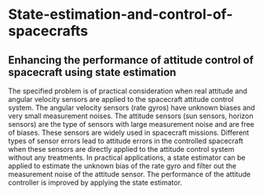 # State-estimation-and-control-of-spacecrafts
## Enhancing the performance of attitude control of spacecraft using state estimation
The specified problem is of practical consideration when real attitude and angular
velocity sensors are applied to the spacecraft attitude control system. The angular
velocity sensors (rate gyros) have unknown biases and very small measurement noises.
The attitude sensors (sun sensors, horizon sensors) are the type of sensors with
large measurement noise and are free of biases. These sensors are widely used in
spacecraft missions. Different types of sensor errors lead to attitude errors in the
controlled spacecraft when these sensors are directly applied to the attitude control
system without any treatments. In practical applications, a state estimator can be applied to estimate the unknown bias of the rate gyro and filter out the
measurement noise of the attitude sensor. The performance of the attitude controller is improved by applying the state estimator.
